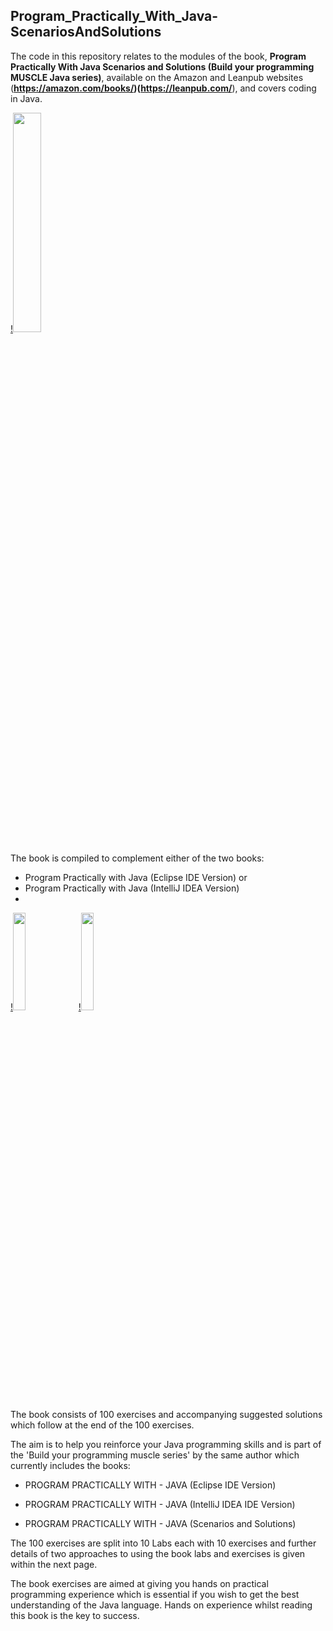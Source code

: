 ## Program_Practically_With_Java-ScenariosAndSolutions


The code in this repository relates to the modules of the book, 
**Program Practically With Java Scenarios and Solutions (Build your programming MUSCLE Java series)**, available on 
the Amazon and Leanpub websites (**https://amazon.com/books/)(https://leanpub.com/**), and covers coding in Java.

[!<img src="https://user-images.githubusercontent.com/17484740/149511989-d42f87f9-0940-42a7-b102-c00609c75e73.jpg" width="30%"></img>](https://www.amazon.co.uk/Program-Practically-Scenarios-Solutions-programming/dp/B09Q1WM2HC/ref=sr_1_4?crid=7KYWW9727KMQ&keywords=Programming+practically&qid=1642159856&sprefix=programming+practically%2Caps%2C61&sr=8-4)

The book is compiled to complement either of the two books:
- Program Practically with Java (Eclipse IDE Version) or 
- Program Practically with Java (IntelliJ IDEA Version)
-
[!<img src="https://user-images.githubusercontent.com/17484740/149511965-b83af4fb-3ac7-4933-a581-e39d08db1b18.jpg" width="20%"></img>](https://www.amazon.co.uk/Program-Practically-Eclipse-Version-programming/dp/B09PMFVB15/ref=sr_1_5?crid=4AYQHLO0M7UZ&keywords=Programming+practically&qid=1642162572&sprefix=programming+practically%2Caps%2C98&sr=8-5)
[!<img src="https://user-images.githubusercontent.com/17484740/149511929-4ede2b01-dca2-45d4-844e-842043c3363d.jpg" width="20%"></img>](https://www.amazon.co.uk/Program-Practically-Eclipse-Version-programming/dp/B09PMFVB15/ref=sr_1_5?crid=2VE0DK1L9GLPD&keywords=Programming+practically&qid=1642162737&sprefix=programming+practically%2Caps%2C103&sr=8-5)

The book consists of 100 exercises and accompanying suggested solutions which follow at the end of the 100 exercises. 

The aim is to help you reinforce your Java programming skills and is part of the 'Build your programming muscle series' by the same author which currently includes the books:


- PROGRAM PRACTICALLY WITH - JAVA (Eclipse IDE Version)

- PROGRAM PRACTICALLY WITH - JAVA (IntelliJ IDEA IDE Version)

- PROGRAM PRACTICALLY WITH - JAVA (Scenarios and Solutions)



The 100 exercises are split into 10 Labs each with 10 exercises and further details of two approaches to using 
the book labs and exercises is given within the next page. 

The book exercises are aimed at giving you hands on practical programming experience which is essential if you 
wish to get the best understanding of the Java language. Hands on experience whilst reading this book is the key to success.



